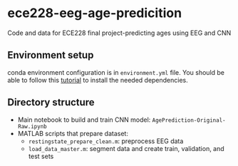 # ece228-eeg-age-predicition
Code and data for ECE228 final project-predicting ages using EEG and CNN

## Environment setup
conda environment configuration is in `environment.yml` file. You should be able to follow this [tutorial](https://conda.io/projects/conda/en/latest/user-guide/tasks/manage-environments.html#restoring-an-environment) to install the needed dependencies.

## Directory structure
* Main notebook to build and train CNN model: `AgePrediction-Original-Raw.ipynb`
* MATLAB scripts that prepare dataset:
  * `restingstate_prepare_clean.m`: preprocess EEG data
  * `load_data_master.m`: segment data and create train, validation, and test sets
